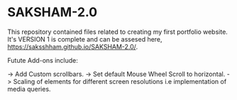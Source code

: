 # SAKSHAM-2.0
This repository contained files related to creating my first portfolio website. It's VERSION 1 is complete and can be assesed here, https://saksshham.github.io/SAKSHAM-2.0/.

Futute Add-ons include:

-> Add Custom scrollbars.
-> Set default Mouse Wheel Scroll to horizontal.
-> Scaling of elements for different screen resolutions i.e implementation of media queries.

